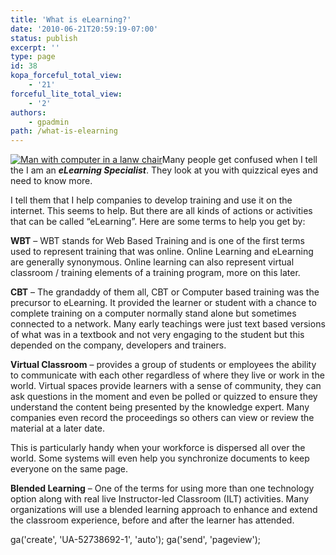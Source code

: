```yaml
---
title: 'What is eLearning?'
date: '2010-06-21T20:59:19-07:00'
status: publish
excerpt: ''
type: page
id: 38
kopa_forceful_total_view:
    - '21'
forceful_lite_total_view:
    - '2'
authors:
    - gpadmin
path: /what-is-elearning
---
```

[![Man with computer in a lanw chair](http://www.netlearningspace.com/bksi_new/wp-content/uploads/2010/06/Copy-of-manlawnchair1-e1278097497483.jpg "manlawnchair1")](http://www.netlearningspace.com/bksi_new/wp-content/uploads/2010/06/Copy-of-manlawnchair1-e1278097497483.jpg)Many people get confused when I tell the I am an ***eLearning Specialist***. They look at you with quizzical eyes and need to know more.

I tell them that I help companies to develop training and use it on the internet. This seems to help. But there are all kinds of actions or activities that can be called “eLearning”. Here are some terms to help you get by:

**WBT** – WBT stands for Web Based Training and is one of the first terms used to represent training that was online. Online Learning and eLearning are generally synonymous. Online learning can also represent virtual classroom / training elements of a training program, more on this later.

**CBT** – The grandaddy of them all, CBT or Computer based training was the precursor to eLearning. It provided the learner or student with a chance to complete training on a computer normally stand alone but sometimes connected to a network. Many early teachings were just text based versions of what was in a textbook and not very engaging to the student but this depended on the company, developers and trainers.

**Virtual Classroom** – provides a group of students or employees the ability to communicate with each other regardless of where they live or work in the world. Virtual spaces provide learners with a sense of community, they can ask questions in the moment and even be polled or quizzed to ensure they understand the content being presented by the knowledge expert. Many companies even record the proceedings so others can view or review the material at a later date.

This is particularly handy when your workforce is dispersed all over the world. Some systems will even help you synchronize documents to keep everyone on the same page.

**Blended Learning** – One of the terms for using more than one technology option along with real live Instructor-led Classroom (ILT) activities. Many organizations will use a blended learning approach to enhance and extend the classroom experience, before and after the learner has attended.  
<script src="http://apis.google.com/js/plusone.js" type="text/javascript"></script>  
<script>
  (function(i,s,o,g,r,a,m){i['GoogleAnalyticsObject']=r;i[r]=i[r]||function(){
  (i[r].q=i[r].q||[]).push(arguments)},i[r].l=1*new Date();a=s.createElement(o),
  m=s.getElementsByTagName(o)[0];a.async=1;a.src=g;m.parentNode.insertBefore(a,m)
  })(window,document,'script','//www.google-analytics.com/analytics.js','ga');</script>

 ga('create', 'UA-52738692-1', 'auto'); ga('send', 'pageview');